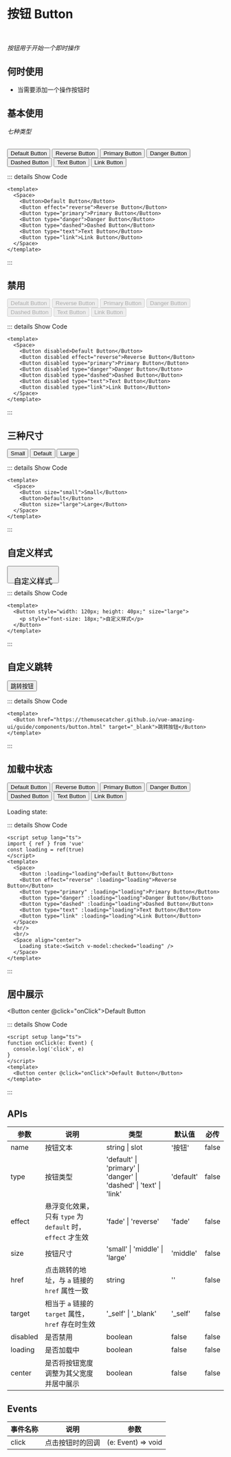 # 按钮 Button

<BackTop />
<Watermark fullscreen content="Vue Amazing UI" />

<br/>

*按钮用于开始一个即时操作*

## 何时使用

- 当需要添加一个操作按钮时

<script setup lang="ts">
import { ref } from 'vue'
const loading = ref(true)
function onClick(e: Event) {
  console.log('click', e)
}
</script>

## 基本使用

*七种类型*

<br/>

<Space>
  <Button>Default Button</Button>
  <Button effect="reverse">Reverse Button</Button>
  <Button type="primary">Primary Button</Button>
  <Button type="danger">Danger Button</Button>
  <Button type="dashed">Dashed Button</Button>
  <Button type="text">Text Button</Button>
  <Button type="link">Link Button</Button>
</Space>

::: details Show Code

```vue
<template>
  <Space>
    <Button>Default Button</Button>
    <Button effect="reverse">Reverse Button</Button>
    <Button type="primary">Primary Button</Button>
    <Button type="danger">Danger Button</Button>
    <Button type="dashed">Dashed Button</Button>
    <Button type="text">Text Button</Button>
    <Button type="link">Link Button</Button>
  </Space>
</template>
```

:::
## 禁用

<Space>
  <Button disabled>Default Button</Button>
  <Button disabled effect="reverse">Reverse Button</Button>
  <Button disabled type="primary">Primary Button</Button>
  <Button disabled type="danger">Danger Button</Button>
  <Button disabled type="dashed">Dashed Button</Button>
  <Button disabled type="text">Text Button</Button>
  <Button disabled type="link">Link Button</Button>
</Space>

::: details Show Code

```vue
<template>
  <Space>
    <Button disabled>Default Button</Button>
    <Button disabled effect="reverse">Reverse Button</Button>
    <Button disabled type="primary">Primary Button</Button>
    <Button disabled type="danger">Danger Button</Button>
    <Button disabled type="dashed">Dashed Button</Button>
    <Button disabled type="text">Text Button</Button>
    <Button disabled type="link">Link Button</Button>
  </Space>
</template>
```

:::

## 三种尺寸

<Space>
  <Button size="small">Small</Button>
  <Button>Default</Button>
  <Button size="large">Large</Button>
</Space>

::: details Show Code

```vue
<template>
  <Space>
    <Button size="small">Small</Button>
    <Button>Default</Button>
    <Button size="large">Large</Button>
  </Space>
</template>
```

:::

## 自定义样式

<Button style="width: 120px; height: 40px;" size="large">
  <p style="font-size: 18px;">自定义样式</p>
</Button>

::: details Show Code

```vue
<template>
  <Button style="width: 120px; height: 40px;" size="large">
    <p style="font-size: 18px;">自定义样式</p>
  </Button>
</template>
```

:::

## 自定义跳转

<Button href="https://themusecatcher.github.io/vue-amazing-ui/guide/components/button.html" target="_blank">跳转按钮</Button>

::: details Show Code

```vue
<template>
  <Button href="https://themusecatcher.github.io/vue-amazing-ui/guide/components/button.html" target="_blank">跳转按钮</Button>
</template>
```

:::

## 加载中状态

<Space>
  <Button :loading="loading">Default Button</Button>
  <Button effect="reverse" :loading="loading">Reverse Button</Button>
  <Button type="primary" :loading="loading">Primary Button</Button>
  <Button type="danger" :loading="loading">Danger Button</Button>
  <Button type="dashed" :loading="loading">Dashed Button</Button>
  <Button type="text" :loading="loading">Text Button</Button>
  <Button type="link" :loading="loading">Link Button</Button>
</Space>
<br/>
<br/>
<Space align="center">
  Loading state:<Switch v-model:checked="loading" />
</Space>

::: details Show Code

```vue
<script setup lang="ts">
import { ref } from 'vue'
const loading = ref(true)
</script>
<template>
  <Space>
    <Button :loading="loading">Default Button</Button>
    <Button effect="reverse" :loading="loading">Reverse Button</Button>
    <Button type="primary" :loading="loading">Primary Button</Button>
    <Button type="danger" :loading="loading">Danger Button</Button>
    <Button type="dashed" :loading="loading">Dashed Button</Button>
    <Button type="text" :loading="loading">Text Button</Button>
    <Button type="link" :loading="loading">Link Button</Button>
  </Space>
  <br/>
  <br/>
  <Space align="center">
    Loading state:<Switch v-model:checked="loading" />
  </Space>
</template>
```

:::

## 居中展示

<Button center @click="onClick">Default Button</Button>

::: details Show Code

```vue
<script setup lang="ts">
function onClick(e: Event) {
  console.log('click', e)
}
</script>
<template>
  <Button center @click="onClick">Default Button</Button>
</template>
```

:::
## APIs

参数 | 说明 | 类型 | 默认值 | 必传
-- | -- | -- | -- | --
name | 按钮文本 | string &#124; slot | '按钮' | false
type | 按钮类型 | 'default' &#124; 'primary' &#124; 'danger' &#124; 'dashed' &#124; 'text' &#124; 'link' | 'default' | false
effect | 悬浮变化效果，只有 `type` 为 `default` 时，`effect` 才生效 | 'fade' &#124; 'reverse' | 'fade' | false
size | 按钮尺寸 | 'small' &#124; 'middle' &#124; 'large' | 'middle' | false
href | 点击跳转的地址，与 `a` 链接的 `href` 属性一致 | string | '' | false
target | 相当于 `a` 链接的 `target` 属性，`href` 存在时生效 | '_self' &#124; '_blank' | '_self' | false
disabled | 是否禁用 | boolean | false | false
loading | 是否加载中 | boolean | false | false
center | 是否将按钮宽度调整为其父宽度并居中展示 | boolean | false | false

## Events

事件名称 | 说明 | 参数
-- | -- | --
click | 点击按钮时的回调 | (e: Event) => void

